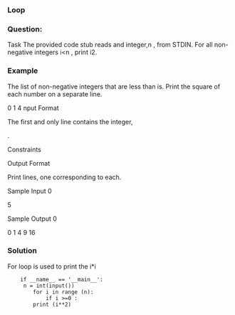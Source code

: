 ### Loop
### Question: 
Task
The provided code stub reads and integer,n , from STDIN. For all non-negative integers i<n , print i2. 
### Example
The list of non-negative integers that are less than is. Print the square of each number on a separate line.

0
1
4
nput Format

The first and only line contains the integer,

.

Constraints

Output Format

Print lines, one corresponding to each.

Sample Input 0

5

Sample Output 0

0
1
4
9
16

### Solution
For loop is used to print the i*i
	
		if __name__ == '__main__':
   		 n = int(input())
    		for i in range (n):
        		if i >=0 :
            print (i**2)
        
